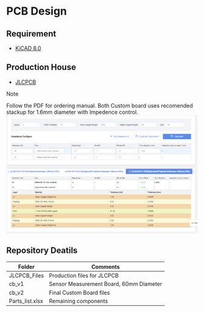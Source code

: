 # PCB Design 

## Requirement

* [KiCAD 8.0](https://www.kicad.org/download/)

## Production House
* [JLCPCB](https://jlcpcb.com/)
>[!NOTE]
> Follow the PDF for ordering manual. Both Custom board uses recomended stackup for 1.6mm diameter with Impedence control.
![Impendance](/Graphics/jlcpcb.png)


## Repository Deatils
| Folder | Comments     |
|------------------------------|------------------------------|
|  JLCPCB_Files                    | Production files for JLCPCB           |
| cb_v1                 | Sensor Measurement Board, 60mm Diameter               |
| cb_v2          |   Final Custom Board files |
| Parts_list.xlsx                | Remaining components           |



  

